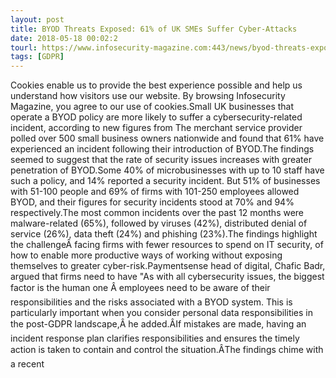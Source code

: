 ```yaml
---
layout: post
title: BYOD Threats Exposed: 61% of UK SMEs Suffer Cyber-Attacks
date: 2018-05-18 00:02:2
tourl: https://www.infosecurity-magazine.com:443/news/byod-threats-exposed-61-of-uk-smes/
tags: [GDPR]
---
```

Cookies enable us to provide the best experience possible and help us understand how visitors use our website. By browsing Infosecurity Magazine, you agree to our use of cookies.Small UK businesses that operate a BYOD policy are more likely to suffer a cybersecurity-related incident, according to new figures from The merchant service provider polled over 500 small business owners nationwide and found that 61% have experienced an incident following their introduction of BYOD.The findings seemed to suggest that the rate of security issues increases with greater penetration of BYOD.Some 40% of microbusinesses with up to 10 staff have such a policy, and 14% reported a security incident. But 51% of businesses with 51-100 people and 69% of firms with 101-250 employees allowed BYOD, and their figures for security incidents stood at 70% and 94% respectively.The most common incidents over the past 12 months were malware-related (65%), followed by viruses (42%), distributed denial of service (26%), data theft (24%) and phishing (23%).The findings highlight the challengeÂ facing firms with fewer resources to spend on IT security, of how to enable more productive ways of working without exposing themselves to greater cyber-risk.Paymentsense head of digital, Chafic Badr, argued that firms need to have "As with all cybersecurity issues, the biggest factor is the human one Â employees need to be aware of their responsibilities and the risks associated with a BYOD system. This is particularly important when you consider personal data responsibilities in the post-GDPR landscape,Â he added.ÂIf mistakes are made, having an incident response plan clarifies responsibilities and ensures the timely action is taken to contain and control the situation.ÂThe findings chime with a recent 